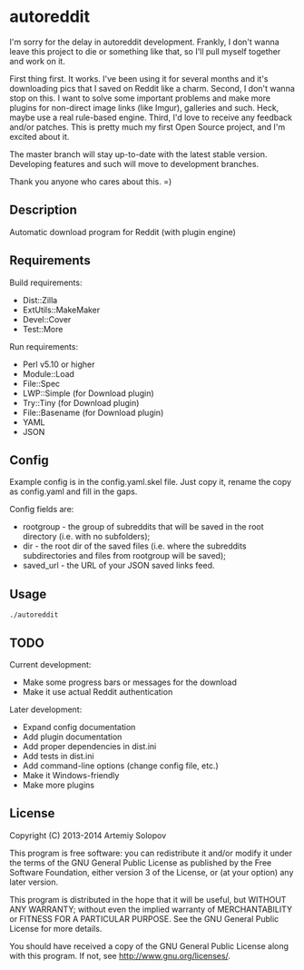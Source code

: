 autoreddit
==========

I'm sorry for the delay in autoreddit development. Frankly, I don't wanna leave this project to die or something like that, so I'll pull myself together and work on it.

First thing first. It works. I've been using it for several months and it's downloading pics that I saved on Reddit like a charm.
Second, I don't wanna stop on this. I want to solve some important problems and make more plugins for non-direct image links (like Imgur), galleries and such. Heck, maybe use a real rule-based engine.
Third, I'd love to receive any feedback and/or patches. This is pretty much my first Open Source project, and I'm excited about it.

The master branch will stay up-to-date with the latest stable version. Developing features and such will move to development branches.

Thank you anyone who cares about this. =)

Description
-------

Automatic download program for Reddit (with plugin engine)

Requirements
------------

Build requirements:

* Dist::Zilla
* ExtUtils::MakeMaker
* Devel::Cover
* Test::More

Run requirements:

* Perl v5.10 or higher
* Module::Load
* File::Spec
* LWP::Simple (for Download plugin)
* Try::Tiny (for Download plugin)
* File::Basename (for Download plugin)
* YAML
* JSON
    
Config
------

Example config is in the config.yaml.skel file. Just copy it, rename the copy
as config.yaml and fill in the gaps.

Config fields are:

* rootgroup - the group of subreddits that will be saved in the root
directory (i.e. with no subfolders);
* dir - the root dir of the saved files
(i.e. where the subreddits subdirectories and files from rootgroup will be saved);
* saved_url - the URL of your JSON saved links feed.

Usage
------

    ./autoreddit

TODO 
----

Current development:

* Make some progress bars or messages for the download
* Make it use actual Reddit authentication

Later development:

* Expand config documentation
* Add plugin documentation
* Add proper dependencies in dist.ini
* Add tests in dist.ini
* Add command-line options (change config file, etc.)
* Make it Windows-friendly
* Make more plugins

License
-------

Copyright (C) 2013-2014 Artemiy Solopov

This program is free software: you can redistribute it and/or modify
it under the terms of the GNU General Public License as published by
the Free Software Foundation, either version 3 of the License, or
(at your option) any later version.

This program is distributed in the hope that it will be useful,
but WITHOUT ANY WARRANTY; without even the implied warranty of
MERCHANTABILITY or FITNESS FOR A PARTICULAR PURPOSE.  See the
GNU General Public License for more details.

You should have received a copy of the GNU General Public License
along with this program.  If not, see http://www.gnu.org/licenses/.
